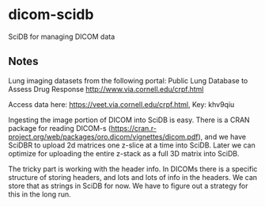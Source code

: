 # dicom-scidb
SciDB for managing DICOM data

## Notes

Lung imaging datasets from the following portal: Public Lung Database to Assess Drug Response
http://www.via.cornell.edu/crpf.html

Access data here: https://veet.via.cornell.edu/crpf.html, Key: khv9qiu

Ingesting the image portion of DICOM into SciDB is easy. There is a CRAN package for reading DICOM-s (https://cran.r-project.org/web/packages/oro.dicom/vignettes/dicom.pdf), and we have SciDBR to upload 2d matrices one z-slice at a time into SciDB. Later we can optimize for uploading the entire z-stack as a full 3D matrix into SciDB. 

The tricky part is working with the header info. In DICOMs there is a specific structure of storing headers, and lots and lots of info in the headers. We can store that as strings in SciDB for now. We have to figure out a strategy for this in the long run. 
